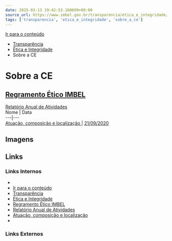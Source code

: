 ```yaml
---
date: 2025-03-13 19:42:53.160609+00:00
source_url: https://www.imbel.gov.br/transparencia/etica_e_integridade/sobre_a_ce
tags: ['transparencia', 'etica_e_integridade', 'sobre_a_ce']
---
```


[](https://www.imbel.gov.br/transparencia/etica_e_integridade/sobre_a_ce)
[Ir para o conteúdo](https://www.imbel.gov.br/transparencia/etica_e_integridade/sobre_a_ce#conteudo)
  * [ Transparência](https://www.imbel.gov.br/transparencia)
  * [ Ética e Integridade](https://www.imbel.gov.br/transparencia/etica_e_integridade)
  * Sobre a CE


# Sobre a CE
[ Regramento Ético IMBEL](https://www.imbel.gov.br/transparencia/etica_e_integridade/sobre_a_ce/regramento_etico_imbel)  
---  
[ Relatório Anual de Atividades](https://www.imbel.gov.br/transparencia/etica_e_integridade/sobre_a_ce/relatorio_anual_de_atividades)  
Nome | Data  
---|---  
[ Atuação, composição e localização ](https://www.imbel.gov.br/storage/transparencia/1684841431.pdf) | [21/09/2020](https://www.imbel.gov.br/storage/transparencia/1684841431.pdf)  
[ ](https://www.imbel.gov.br/transparencia/etica_e_integridade/sobre_a_ce#home)


## Imagens



## Links

### Links Internos

- [](https://www.imbel.gov.br/transparencia/etica_e_integridade/sobre_a_ce)
- [Ir para o conteúdo](https://www.imbel.gov.br/transparencia/etica_e_integridade/sobre_a_ce#conteudo)
- [Transparência](https://www.imbel.gov.br/transparencia)
- [Ética e Integridade](https://www.imbel.gov.br/transparencia/etica_e_integridade)
- [Regramento Ético IMBEL](https://www.imbel.gov.br/transparencia/etica_e_integridade/sobre_a_ce/regramento_etico_imbel)
- [Relatório Anual de Atividades](https://www.imbel.gov.br/transparencia/etica_e_integridade/sobre_a_ce/relatorio_anual_de_atividades)
- [Atuação, composição e localização](https://www.imbel.gov.br/storage/transparencia/1684841431.pdf)
- [](https://www.imbel.gov.br/transparencia/etica_e_integridade/sobre_a_ce#home)

### Links Externos


